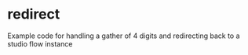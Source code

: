 # redirect
Example code for handling a gather of 4 digits and redirecting back to a studio flow instance
